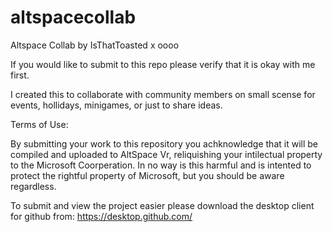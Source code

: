 # altspacecollab
Altspace Collab by IsThatToasted x oooo

If you would like to submit to this repo please verify that it is okay with me first.

I created this to collaborate with community members on small scense for events, hollidays, minigames, or just to share ideas. 


Terms of Use:

By submitting your work to this repository you achknowledge that it will be compiled and uploaded to AltSpace Vr, reliquishing your intilectual property to the Microsoft Coorperation. In no way is this harmful and is intented to protect the rightful property of Microsoft, but you should be aware regardless.


To submit and view the project easier please download the desktop client for github from:
https://desktop.github.com/
